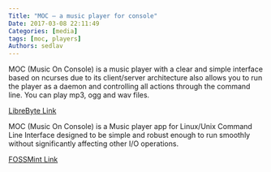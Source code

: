 ```yaml
---
Title: "MOC – a music player for console"
Date: 2017-03-08 22:11:49
Categories: [media]
tags: [moc, players]
Authors: sedlav
---
```


MOC (Music On Console) is a music player with a clear and simple interface based on ncurses due to its client/server architecture also allows you to run the player as a daemon and controlling all actions through the command line. You can play mp3, ogg and wav files.

[LibreByte Link](http://www.librebyte.net/en/media/moc-a-music-player-for-console/)

MOC (Music On Console) is a Music player app for Linux/Unix Command Line Interface designed to be simple and robust enough to run smoothly without significantly affecting other I/O operations.

[FOSSMint Link](https://www.fossmint.com/moc-music-player-for-linux-console/)
